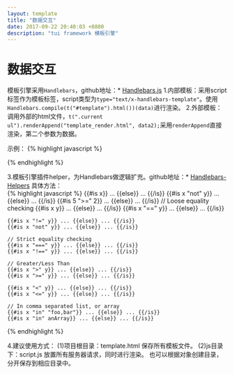 ```yaml
---
layout: template
title: "数据交互"
date: 2017-09-22 20:40:03 +0800
description: "tui framework 模板引擎"
---
```


数据交互
===

模板引擎采用`Handlebars`，github地址：* <a href="https://github.com/wycats/handlebars.js" target="_blank">Handlebars.js</a>
1.内部模板：采用script标签作为模板标签，script类型为`type="text/x-handlebars-template"`。使用`Handlebars.compile(t("#template").html())(data)`进行渲染。
2.外部模板：调用外部的html文件，`t(".current ul").renderAppend("template_render.html", data2);`采用`renderAppend`直接渲染，第二个参数为数据。

示例：
{% highlight javascript %}
<script id="template" type="text/x-handlebars-template">
	{{#boys}}
	<li>
		<a href="javascript:;" class="link_item">
			<div class="item item-trim">
				<div class="item_left">
					<div class="item-icon-l-b bg_blue">
						<i class="icon ion-android-apps"></i>
					</div>
				</div>
				<div class="item_center">
					<div class="item-content">{{name}}</div>
				</div>
			</div>
		</a>
	</li>
	{{/boys}}
</script>
<script>
	var data = {boys: [{name: "内部模板渲染"},{name: "内部模板渲染"},{name: "内部模板渲染"},{name: "内部模板渲染"},{name: "内部模板渲染"}]};
    var data2 = {boys: [{name: "外部模板渲染"},{name: "外部模板渲染"},{name: "外部模板渲染"},{name: "外部模板渲染"},{name: "外部模板渲染"}]};
	function update(){
		t(".current ul").append(Handlebars.compile(t("#template").html())(data));
	}
    function update2(){
        t(".current ul").renderAppend("template_render.html", data2);
    }
</script>
{% endhighlight %}

3.模板引擎插件helper，为Handlebars做逻辑扩充。github地址：* <a href="https://github.com/danharper/Handlebars-Helpers" target="_blank">Handlebars-Helpers</a>
具体方法：	
{% highlight javascript %}
 	{{#is x}} ... {{else}} ... {{/is}}
 	{{#is x "not" y}} ... {{else}} ... {{/is}}
	{{#is 5 ">=" 2}} ... {{else}} ... {{/is}}
	// Loose equality checking
	{{#is x y}} ... {{else}} ... {{/is}}
	{{#is x "==" y}} ... {{else}} ... {{/is}}
	
	{{#is x "!=" y}} ... {{else}} ... {{/is}}
	{{#is x "not" y}} ... {{else}} ... {{/is}}
	
	// Strict equality checking
	{{#is x "===" y}} ... {{else}} ... {{/is}}
	{{#is x "!==" y}} ... {{else}} ... {{/is}}
	
	// Greater/Less Than
	{{#is x ">" y}} ... {{else}} ... {{/is}}
	{{#is x ">=" y}} ... {{else}} ... {{/is}}
	
	{{#is x "<" y}} ... {{else}} ... {{/is}}
	{{#is x "<=" y}} ... {{else}} ... {{/is}}
	
	// In comma separated list, or array
	{{#is x "in" "foo,bar"}} ... {{else}} ... {{/is}}
	{{#is x "in" anArray}} ... {{else}} ... {{/is}}
{% endhighlight %}

4.建议使用方式：
    (1)项目根目录：template.html 保存所有模板文件。
    (2)js目录下：script.js 放置所有服务器请求，同时进行渲染。
    也可以根据对象创建目录，分开保存到相应目录中。